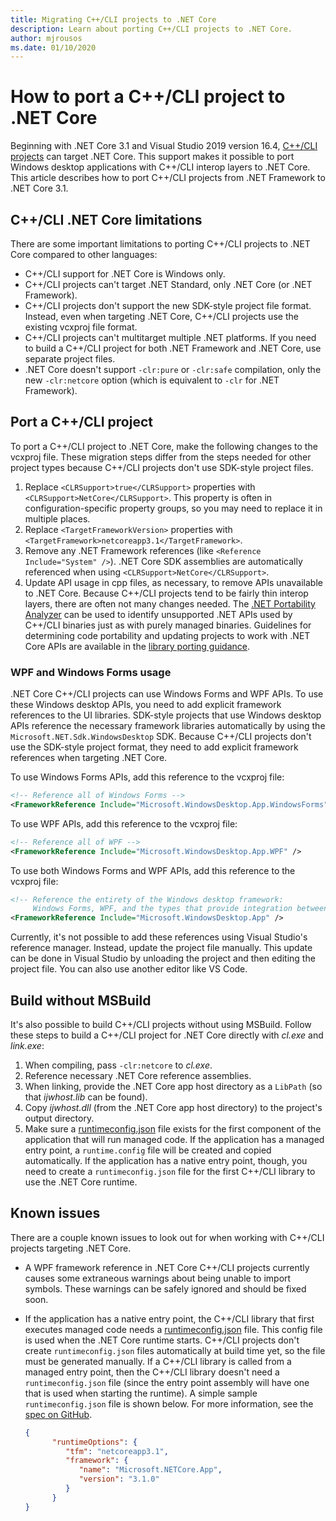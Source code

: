 ```yaml
---
title: Migrating C++/CLI projects to .NET Core
description: Learn about porting C++/CLI projects to .NET Core.
author: mjrousos
ms.date: 01/10/2020
---
```


# How to port a C++/CLI project to .NET Core

Beginning with .NET Core 3.1 and Visual Studio 2019 version 16.4, [C++/CLI projects](/cpp/dotnet/dotnet-programming-with-cpp-cli-visual-cpp) can target .NET Core. This support makes it possible to port Windows desktop applications with C++/CLI interop layers to .NET Core. This article describes how to port C++/CLI projects from .NET Framework to .NET Core 3.1.

## C++/CLI .NET Core limitations

There are some important limitations to porting C++/CLI projects to .NET Core compared to other languages:

* C++/CLI support for .NET Core is Windows only.
* C++/CLI projects can't target .NET Standard, only .NET Core (or .NET Framework).
* C++/CLI projects don't support the new SDK-style project file format. Instead, even when targeting .NET Core, C++/CLI projects use the existing vcxproj file format.
* C++/CLI projects can't multitarget multiple .NET platforms. If you need to build a C++/CLI project for both .NET Framework and .NET Core, use separate project files.
* .NET Core doesn't support `-clr:pure` or `-clr:safe` compilation, only the new `-clr:netcore` option (which is equivalent to `-clr` for .NET Framework).

## Port a C++/CLI project

To port a C++/CLI project to .NET Core, make the following changes to the vcxproj file. These migration steps differ from the steps needed for other project types because C++/CLI projects don't use SDK-style project files.

1. Replace `<CLRSupport>true</CLRSupport>` properties with `<CLRSupport>NetCore</CLRSupport>`. This property is often in configuration-specific property groups, so you may need to replace it in multiple places.
2. Replace `<TargetFrameworkVersion>` properties with `<TargetFramework>netcoreapp3.1</TargetFramework>`.
3. Remove any .NET Framework references (like `<Reference Include="System" />`). .NET Core SDK assemblies are automatically referenced when using `<CLRSupport>NetCore</CLRSupport>`.
4. Update API usage in cpp files, as necessary, to remove APIs unavailable to .NET Core. Because C++/CLI projects tend to be fairly thin interop layers, there are often not many changes needed. The [.NET Portability Analyzer](../../standard/analyzers/portability-analyzer.md) can be used to identify unsupported .NET APIs used by C++/CLI binaries just as with purely managed binaries. Guidelines for determining code portability and updating projects to work with .NET Core APIs are available in the [library porting guidance](./libraries.md#determine-portability).

### WPF and Windows Forms usage

.NET Core C++/CLI projects can use Windows Forms and WPF APIs. To use these Windows desktop APIs, you need to add explicit framework references to the UI libraries. SDK-style projects that use Windows desktop APIs reference the necessary framework libraries automatically by using the `Microsoft.NET.Sdk.WindowsDesktop` SDK. Because C++/CLI projects don't use the SDK-style project format, they need to add explicit framework references when targeting .NET Core.

To use Windows Forms APIs, add this reference to the vcxproj file:

```xml
<!-- Reference all of Windows Forms -->
<FrameworkReference Include="Microsoft.WindowsDesktop.App.WindowsForms" />
```

To use WPF APIs, add this reference to the vcxproj file:

```xml
<!-- Reference all of WPF -->
<FrameworkReference Include="Microsoft.WindowsDesktop.App.WPF" />
```

To use both Windows Forms and WPF APIs, add this reference to the vcxproj file:

```xml
<!-- Reference the entirety of the Windows desktop framework:
     Windows Forms, WPF, and the types that provide integration between them -->
<FrameworkReference Include="Microsoft.WindowsDesktop.App" />
```

Currently, it's not possible to add these references using Visual Studio's reference manager. Instead, update the project file manually. This update can be done in Visual Studio by unloading the project and then editing the project file. You can also use another editor like VS Code.

## Build without MSBuild

It's also possible to build C++/CLI projects without using MSBuild. Follow these steps to build a C++/CLI project for .NET Core directly with *cl.exe* and *link.exe*:

1. When compiling, pass `-clr:netcore` to *cl.exe*.
2. Reference necessary .NET Core reference assemblies.
3. When linking, provide the .NET Core app host directory as a `LibPath` (so that *ijwhost.lib* can be found).
4. Copy *ijwhost.dll* (from the .NET Core app host directory) to the project's output directory.
5. Make sure a [runtimeconfig.json](https://github.com/dotnet/cli/blob/main/Documentation/specs/runtime-configuration-file.md) file exists for the first component of the application that will run managed code. If the application has a managed entry point, a `runtime.config` file will be created and copied automatically. If the application has a native entry point, though, you need to create a `runtimeconfig.json` file for the first C++/CLI library to use the .NET Core runtime.

## Known issues

There are a couple known issues to look out for when working with C++/CLI projects targeting .NET Core.

* A WPF framework reference in .NET Core C++/CLI projects currently causes some extraneous warnings about being unable to import symbols. These warnings can be safely ignored and should be fixed soon.
* If the application has a native entry point, the C++/CLI library that first executes managed code needs a [runtimeconfig.json](https://github.com/dotnet/cli/blob/master/Documentation/specs/runtime-configuration-file.md) file. This config file is used when the .NET Core runtime starts. C++/CLI projects don't create `runtimeconfig.json` files automatically at build time yet, so the file must be generated manually. If a C++/CLI library is called from a managed entry point, then the C++/CLI library doesn't need a `runtimeconfig.json` file (since the entry point assembly will have one that is used when starting the runtime). A simple sample `runtimeconfig.json` file is shown below. For more information, see the [spec on GitHub](https://github.com/dotnet/cli/blob/main/Documentation/specs/runtime-configuration-file.md).

    ```json
    {
          "runtimeOptions": {
             "tfm": "netcoreapp3.1",
             "framework": {
                "name": "Microsoft.NETCore.App",
                "version": "3.1.0"
             }
          }
    }
    ```
